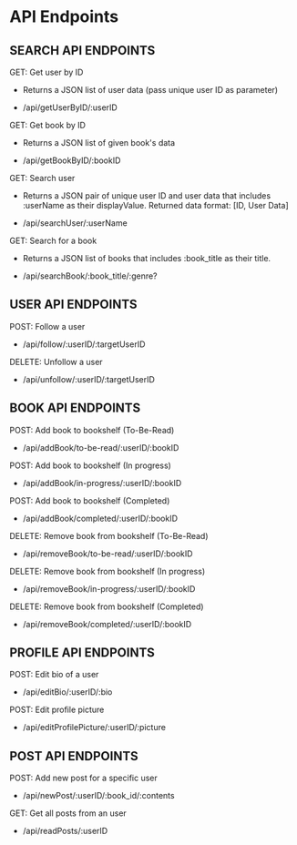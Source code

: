 # API Endpoints

## SEARCH API ENDPOINTS

GET: Get user by ID

- Returns a JSON list of user data (pass unique user ID as parameter)

- /api/getUserByID/:userID

GET: Get book by ID

- Returns a JSON list of given book's data

- /api/getBookByID/:bookID

GET: Search user

- Returns a JSON pair of unique user ID and user data that includes :userName as their displayValue. Returned data format: [ID, User Data]

- /api/searchUser/:userName

GET: Search for a book

- Returns a JSON list of books that includes :book_title as their title.

- /api/searchBook/:book_title/:genre?

## USER API ENDPOINTS

POST: Follow a user

- /api/follow/:userID/:targetUserID

DELETE: Unfollow a user

- /api/unfollow/:userID/:targetUserID

## BOOK API ENDPOINTS

POST: Add book to bookshelf (To-Be-Read)

- /api/addBook/to-be-read/:userID/:bookID

POST: Add book to bookshelf (In progress)

- /api/addBook/in-progress/:userID/:bookID

POST: Add book to bookshelf (Completed)

- /api/addBook/completed/:userID/:bookID

DELETE: Remove book from bookshelf (To-Be-Read)

- /api/removeBook/to-be-read/:userID/:bookID

DELETE: Remove book from bookshelf (In progress)

- /api/removeBook/in-progress/:userID/:bookID

DELETE: Remove book from bookshelf (Completed)

- /api/removeBook/completed/:userID/:bookID

## PROFILE API ENDPOINTS

POST: Edit bio of a user

- /api/editBio/:userID/:bio

POST: Edit profile picture

- /api/editProfilePicture/:userID/:picture

## POST API ENDPOINTS

POST: Add new post for a specific user

- /api/newPost/:userID/:book_id/:contents

GET: Get all posts from an user

- /api/readPosts/:userID